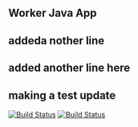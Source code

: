 ## Worker Java App
## addeda nother line
## added another line here
## making a test update
[![Build Status](http://34.125.123.214:8080/buildStatus/icon?job=instavote%2Fworker-build)](http://34.125.123.214:8080/job/instavote/job/worker-build/)
[![Build Status](http://34.125.123.214:8080/buildStatus/icon?job=instavote%2Fworker-test&subject=UnitTest)](http://34.125.123.214:8080/job/instavote/job/worker-test/)
